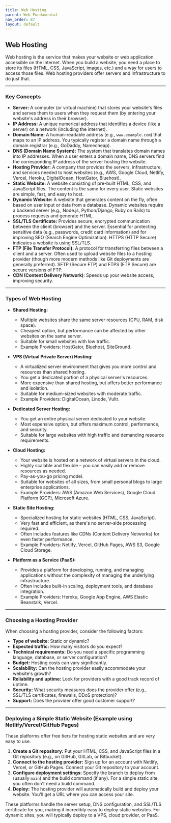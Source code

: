 ```yaml
---
title: Web Hosting
parent: Web Fundamental
nav_order: 87
layout: default
---
```


## Web Hosting

Web hosting is the service that makes your website or web application accessible on the internet.  When you build a website, you need a place to store its files (HTML, CSS, JavaScript, images, etc.) and a way for users to access those files.  Web hosting providers offer servers and infrastructure to do just that.

---

### Key Concepts

*   **Server:**  A computer (or virtual machine) that stores your website's files and serves them to users when they request them (by entering your website's address in their browser).
*   **IP Address:**  A unique numerical address that identifies a device (like a server) on a network (including the internet).
*   **Domain Name:**  A human-readable address (e.g., `www.example.com`) that maps to an IP address.  You typically register a domain name through a domain registrar (e.g., GoDaddy, Namecheap).
*   **DNS (Domain Name System):**  The system that translates domain names into IP addresses.  When a user enters a domain name, DNS servers find the corresponding IP address of the server hosting the website.
*   **Hosting Provider:**  A company that provides the servers, infrastructure, and services needed to host websites (e.g., AWS, Google Cloud, Netlify, Vercel, Heroku, DigitalOcean, HostGator, Bluehost).
*   **Static Website:**  A website consisting of pre-built HTML, CSS, and JavaScript files.  The content is the same for every user.  Static websites are simple, fast, and easy to host.
*   **Dynamic Website:**  A website that generates content on the fly, often based on user input or data from a database.  Dynamic websites require a backend server (e.g., Node.js, Python/Django, Ruby on Rails) to process requests and generate HTML.
*   **SSL/TLS Certificate:**  Provides secure, encrypted communication between the client (browser) and the server.  Essential for protecting sensitive data (e.g., passwords, credit card information) and for improving SEO (Search Engine Optimization).  HTTPS (HTTP Secure) indicates a website is using SSL/TLS.
*   **FTP (File Transfer Protocol):**  A protocol for transferring files between a client and a server.  Often used to upload website files to a hosting provider (though more modern methods like Git deployments are generally preferred).  SFTP (Secure FTP) and FTPS (FTP Secure) are secure versions of FTP.
* **CDN (Content Delivery Network)**: Speeds up your website access, improving security.

---

### Types of Web Hosting

*   **Shared Hosting:**
    *   Multiple websites share the same server resources (CPU, RAM, disk space).
    *   Cheapest option, but performance can be affected by other websites on the same server.
    *   Suitable for small websites with low traffic.
    *   Example Providers: HostGator, Bluehost, SiteGround.

*   **VPS (Virtual Private Server) Hosting:**
    *   A virtualized server environment that gives you more control and resources than shared hosting.
    *   You get a dedicated portion of a physical server's resources.
    *   More expensive than shared hosting, but offers better performance and isolation.
    *   Suitable for medium-sized websites with moderate traffic.
    *   Example Providers: DigitalOcean, Linode, Vultr.

*   **Dedicated Server Hosting:**
    *   You get an entire physical server dedicated to your website.
    *   Most expensive option, but offers maximum control, performance, and security.
    *   Suitable for large websites with high traffic and demanding resource requirements.

*   **Cloud Hosting:**
    *   Your website is hosted on a network of virtual servers in the cloud.
    *   Highly scalable and flexible – you can easily add or remove resources as needed.
    *   Pay-as-you-go pricing model.
    *   Suitable for websites of all sizes, from small personal blogs to large enterprise applications.
    *   Example Providers: AWS (Amazon Web Services), Google Cloud Platform (GCP), Microsoft Azure.

*   **Static Site Hosting:**
    *   Specialized hosting for static websites (HTML, CSS, JavaScript).
    *   Very fast and efficient, as there's no server-side processing required.
    *   Often includes features like CDNs (Content Delivery Networks) for even faster performance.
    *   Example Providers: Netlify, Vercel, GitHub Pages, AWS S3, Google Cloud Storage.

*   **Platform as a Service (PaaS):**
    *   Provides a platform for developing, running, and managing applications without the complexity of managing the underlying infrastructure.
    *    Often includes built-in scaling, deployment tools, and database integration.
    *   Example Providers: Heroku, Google App Engine, AWS Elastic Beanstalk, Vercel.

---

### Choosing a Hosting Provider

When choosing a hosting provider, consider the following factors:

*   **Type of website:** Static or dynamic?
*   **Expected traffic:** How many visitors do you expect?
*   **Technical requirements:**  Do you need a specific programming language, database, or server configuration?
*   **Budget:**  Hosting costs can vary significantly.
*   **Scalability:**  Can the hosting provider easily accommodate your website's growth?
*   **Reliability and uptime:**  Look for providers with a good track record of uptime.
*   **Security:**  What security measures does the provider offer (e.g., SSL/TLS certificates, firewalls, DDoS protection)?
*   **Support:**  Does the provider offer good customer support?

---

### Deploying a Simple Static Website (Example using Netlify/Vercel/GitHub Pages)

These platforms offer free tiers for hosting static websites and are very easy to use.

1.  **Create a Git repository:**  Put your HTML, CSS, and JavaScript files in a Git repository (e.g., on GitHub, GitLab, or Bitbucket).
2.  **Connect to the hosting provider:**  Sign up for an account with Netlify, Vercel, or GitHub Pages.  Connect your Git repository to your account.
3.  **Configure deployment settings:**  Specify the branch to deploy from (usually `main`) and the build command (if any).  For a simple static site, you often don't need a build command.
4.  **Deploy:**  The hosting provider will automatically build and deploy your website.  You'll get a URL where you can access your site.

These platforms handle the server setup, DNS configuration, and SSL/TLS certificate for you, making it incredibly easy to deploy static websites. For dynamic sites, you will typically deploy to a VPS, cloud provider, or PaaS.